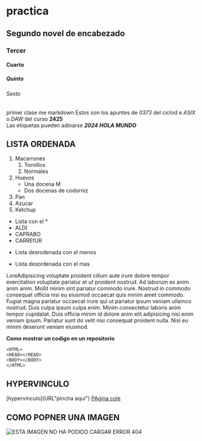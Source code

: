 # practica
## Segundo novel de encabezado
### Tercer
#### Cuarto
##### Quinto 
###### Sexto
primer clase me markdown
Estos son los apuntes de *0373* del ciclod  e _ASIX_ o _DAW_ del curso **2425**  
Las etiquetas pueden adinarse **_2024_** __*HOLA MUNDO*__

## LISTA ORDENADA

1. Macarrones
    1. Tornillos
    2. Normales
2. Huevos
    * Una docena M
    * Dos docenas de codorniz
3. Pan
4. Azucar
5. Ketchup

* Lista con el *
* ALDI
* CAPRABO
* CARREfUR

- Lista desrodenada con el menos

+ Lista desordenada con el mas 

LoreAdipisicing voluptate proident cillum aute irure dolore tempor exercitation voluptate pariatur et ut proident nostrud. Ad laborum ex anim anim anim. Mollit minim sint pariatur commodo irure. Nostrud in commodo consequat officia nisi eu eiusmod occaecat quis minim amet commodo. Fugiat magna pariatur occaecat irure qui ut pariatur ipsum veniam ullamco nostrud.
Duis culpa ipsum culpa enim. Minim consectetur laboris anim tempor cupidatat. Duis officia minim id dolore anim elit adipisicing nisi enim veniam ipsum. Pariatur sunt do velit nisi consequat proident nulla. Nisi eu minim deserunt veniam eiusmod.

**Como mostrar un codigo en un repositorio**
```
<HTML>
<HEAD></HEAD>
<BODY></BODY>
</HTML>
```
## HYPERVINCULO

[hypervinculo](URL"pincha aqui")
[PAgina cole](https://www.fje.edu/ca/jesuites-bellvitge "OLEOLE")

## COMO POPNER UNA IMAGEN
![ESTA IMAGEN NO HA PODIDO CARGAR ERROR 404](c:\Repositorios\practica\800px-Empoleon.png "empoleon")
